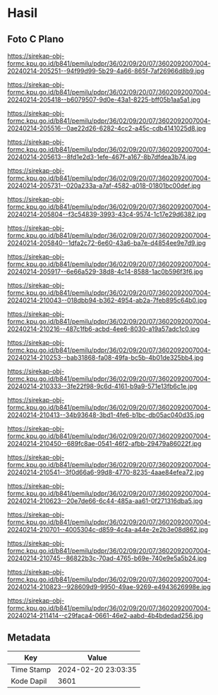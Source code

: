 # Hasil

## Foto C Plano

https://sirekap-obj-formc.kpu.go.id/b841/pemilu/pdpr/36/02/09/20/07/3602092007004-20240214-205251--94f99d99-5b29-4a66-865f-7af26966d8b9.jpg

https://sirekap-obj-formc.kpu.go.id/b841/pemilu/pdpr/36/02/09/20/07/3602092007004-20240214-205418--b6079507-9d0e-43a1-8225-bff05b1aa5a1.jpg

https://sirekap-obj-formc.kpu.go.id/b841/pemilu/pdpr/36/02/09/20/07/3602092007004-20240214-205516--0ae22d26-6282-4cc2-a45c-cdb4141025d8.jpg

https://sirekap-obj-formc.kpu.go.id/b841/pemilu/pdpr/36/02/09/20/07/3602092007004-20240214-205613--8fd1e2d3-1efe-467f-a167-8b7dfdea3b74.jpg

https://sirekap-obj-formc.kpu.go.id/b841/pemilu/pdpr/36/02/09/20/07/3602092007004-20240214-205731--020a233a-a7af-4582-a018-01801bc00def.jpg

https://sirekap-obj-formc.kpu.go.id/b841/pemilu/pdpr/36/02/09/20/07/3602092007004-20240214-205804--f3c54839-3993-43c4-9574-1c17e29d6382.jpg

https://sirekap-obj-formc.kpu.go.id/b841/pemilu/pdpr/36/02/09/20/07/3602092007004-20240214-205840--1dfa2c72-6e60-43a6-ba7e-d4854ee9e7d9.jpg

https://sirekap-obj-formc.kpu.go.id/b841/pemilu/pdpr/36/02/09/20/07/3602092007004-20240214-205917--6e66a529-38d8-4c14-8588-1ac0b596f3f6.jpg

https://sirekap-obj-formc.kpu.go.id/b841/pemilu/pdpr/36/02/09/20/07/3602092007004-20240214-210043--018dbb94-b362-4954-ab2a-7feb895c64b0.jpg

https://sirekap-obj-formc.kpu.go.id/b841/pemilu/pdpr/36/02/09/20/07/3602092007004-20240214-210216--487c1fb6-acbd-4ee6-8030-a19a57adc1c0.jpg

https://sirekap-obj-formc.kpu.go.id/b841/pemilu/pdpr/36/02/09/20/07/3602092007004-20240214-210253--bab31868-fa08-49fa-bc5b-4b01de325bb4.jpg

https://sirekap-obj-formc.kpu.go.id/b841/pemilu/pdpr/36/02/09/20/07/3602092007004-20240214-210333--3fe22f98-9c6d-4161-b9a9-571e13fb6c1e.jpg

https://sirekap-obj-formc.kpu.go.id/b841/pemilu/pdpr/36/02/09/20/07/3602092007004-20240214-210413--34b93648-3bd1-4fe6-b1bc-db05ac040d35.jpg

https://sirekap-obj-formc.kpu.go.id/b841/pemilu/pdpr/36/02/09/20/07/3602092007004-20240214-210450--689fc8ae-0541-46f2-afbb-29479a86022f.jpg

https://sirekap-obj-formc.kpu.go.id/b841/pemilu/pdpr/36/02/09/20/07/3602092007004-20240214-210541--3f0d66a6-99d8-4770-8235-4aae84efea72.jpg

https://sirekap-obj-formc.kpu.go.id/b841/pemilu/pdpr/36/02/09/20/07/3602092007004-20240214-210623--20e7de66-6c44-485a-aa61-0f271316dba5.jpg

https://sirekap-obj-formc.kpu.go.id/b841/pemilu/pdpr/36/02/09/20/07/3602092007004-20240214-210701--4005304c-d859-4c4a-a44e-2e2b3e08d862.jpg

https://sirekap-obj-formc.kpu.go.id/b841/pemilu/pdpr/36/02/09/20/07/3602092007004-20240214-210745--86822b3c-70ad-4765-b69e-740e9e5a5b24.jpg

https://sirekap-obj-formc.kpu.go.id/b841/pemilu/pdpr/36/02/09/20/07/3602092007004-20240214-210823--928609d9-9950-49ae-9269-e4943626998e.jpg

https://sirekap-obj-formc.kpu.go.id/b841/pemilu/pdpr/36/02/09/20/07/3602092007004-20240214-211414--c29faca4-0661-46e2-aabd-4b4bdedad256.jpg


## Metadata

| Key        | Value               |
| ---------- | ------------------- |
| Time Stamp | 2024-02-20 23:03:35 |
| Kode Dapil | 3601                |



